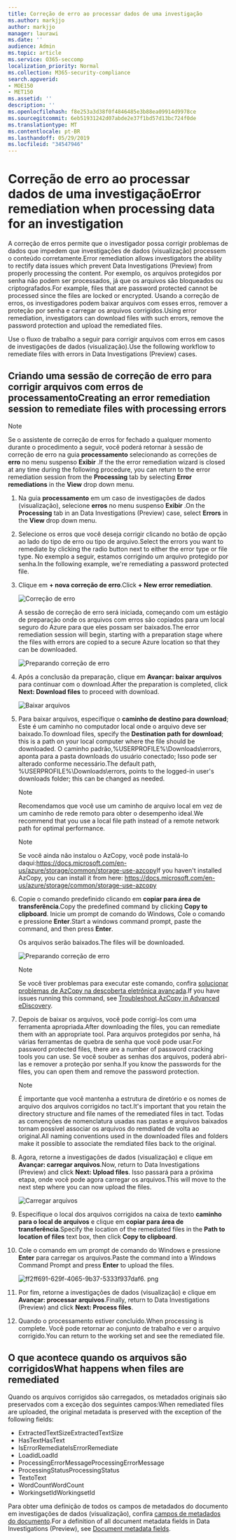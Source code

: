 ```yaml
---
title: Correção de erro ao processar dados de uma investigação
ms.author: markjjo
author: markjjo
manager: laurawi
ms.date: ''
audience: Admin
ms.topic: article
ms.service: O365-seccomp
localization_priority: Normal
ms.collection: M365-security-compliance
search.appverid:
- MOE150
- MET150
ms.assetid: ''
description: ''
ms.openlocfilehash: f8e253a3d38f0f4846485e3b88ea09914d9978ce
ms.sourcegitcommit: 6eb51931242d07abde2e37f1bd57d13bc724f0de
ms.translationtype: MT
ms.contentlocale: pt-BR
ms.lasthandoff: 05/29/2019
ms.locfileid: "34547946"
---
```

# <a name="error-remediation-when-processing-data-for-an-investigation"></a><span data-ttu-id="8e727-102">Correção de erro ao processar dados de uma investigação</span><span class="sxs-lookup"><span data-stu-id="8e727-102">Error remediation when processing data for an investigation</span></span>

<span data-ttu-id="8e727-103">A correção de erros permite que o investigador possa corrigir problemas de dados que impedem que investigações de dados (visualização) processem o conteúdo corretamente.</span><span class="sxs-lookup"><span data-stu-id="8e727-103">Error remediation allows investigators the ability to rectify data issues which prevent Data Investigations (Preview) from properly processing the content.</span></span> <span data-ttu-id="8e727-104">Por exemplo, os arquivos protegidos por senha não podem ser processados, já que os arquivos são bloqueados ou criptografados.</span><span class="sxs-lookup"><span data-stu-id="8e727-104">For example, files that are password protected cannot be processed since the files are locked or encrypted.</span></span> <span data-ttu-id="8e727-105">Usando a correção de erros, os investigadores podem baixar arquivos com esses erros, remover a proteção por senha e carregar os arquivos corrigidos.</span><span class="sxs-lookup"><span data-stu-id="8e727-105">Using error remediation, investigators can download files with such errors, remove the password protection and upload the remediated files.</span></span>

<span data-ttu-id="8e727-106">Use o fluxo de trabalho a seguir para corrigir arquivos com erros em casos de investigações de dados (visualização).</span><span class="sxs-lookup"><span data-stu-id="8e727-106">Use the following workflow to remediate files with errors in Data Investigations (Preview) cases.</span></span>

## <a name="creating-an-error-remediation-session-to-remediate-files-with-processing-errors"></a><span data-ttu-id="8e727-107">Criando uma sessão de correção de erro para corrigir arquivos com erros de processamento</span><span class="sxs-lookup"><span data-stu-id="8e727-107">Creating an error remediation session to remediate files with processing errors</span></span>

>[!NOTE]
><span data-ttu-id="8e727-108">Se o assistente de correção de erros for fechado a qualquer momento durante o procedimento a seguir, você poderá retornar à sessão de correção de erro na guia **processamento** selecionando as correções de **erro** no menu suspenso **Exibir** .</span><span class="sxs-lookup"><span data-stu-id="8e727-108">If the the error remediation wizard is closed at any time during the following procedure, you can return to the error remediation session from the **Processing** tab by selecting **Error remediations** in the **View** drop down menu.</span></span>

1. <span data-ttu-id="8e727-109">Na guia **processamento** em um caso de investigações de dados (visualização), selecione **erros** no menu suspenso **Exibir** .</span><span class="sxs-lookup"><span data-stu-id="8e727-109">On the **Processing** tab in an Data Investigations (Preview) case, select **Errors** in the **View** drop down menu.</span></span>

2. <span data-ttu-id="8e727-110">Selecione os erros que você deseja corrigir clicando no botão de opção ao lado do tipo de erro ou tipo de arquivo.</span><span class="sxs-lookup"><span data-stu-id="8e727-110">Select the errors you want to remediate by clicking the radio button next to either the error type or file type.</span></span>  <span data-ttu-id="8e727-111">No exemplo a seguir, estamos corrigindo um arquivo protegido por senha.</span><span class="sxs-lookup"><span data-stu-id="8e727-111">In the following example, we're remediating a password protected file.</span></span>

3. <span data-ttu-id="8e727-112">Clique em **+ nova correção de erro**.</span><span class="sxs-lookup"><span data-stu-id="8e727-112">Click **+ New error remediation**.</span></span>

    ![Correção de erro](../media/8c2faf1a-834b-44fc-b418-6a18aed8b81a.png)

    <span data-ttu-id="8e727-114">A sessão de correção de erro será iniciada, começando com um estágio de preparação onde os arquivos com erros são copiados para um local seguro do Azure para que eles possam ser baixados.</span><span class="sxs-lookup"><span data-stu-id="8e727-114">The error remediation session will begin, starting with a preparation stage where the files with errors are copied to a secure Azure location so that they can be downloaded.</span></span>

    ![Preparando correção de erro](../media/390572ec-7012-47c4-a6b6-4cbb5649e8a8.png)

4. <span data-ttu-id="8e727-116">Após a conclusão da preparação, clique em **Avançar: baixar arquivos** para continuar com o download.</span><span class="sxs-lookup"><span data-stu-id="8e727-116">After the preparation is completed, click **Next: Download files** to proceed with download.</span></span>

    ![Baixar arquivos](../media/6ac04b09-8e13-414a-9e24-7c75ba586363.png)

5. <span data-ttu-id="8e727-118">Para baixar arquivos, especifique o **caminho de destino para download**; Este é um caminho no computador local onde o arquivo deve ser baixado.</span><span class="sxs-lookup"><span data-stu-id="8e727-118">To download files, specify the **Destination path for download**; this is a path on your local computer where the file should be downloaded.</span></span>  <span data-ttu-id="8e727-119">O caminho padrão,%USERPROFILE%\Downloads\errors, aponta para a pasta downloads do usuário conectado; Isso pode ser alterado conforme necessário.</span><span class="sxs-lookup"><span data-stu-id="8e727-119">The default path, %USERPROFILE%\Downloads\errors, points to the logged-in user's downloads folder; this can be changed as needed.</span></span>

    >[!NOTE]
    ><span data-ttu-id="8e727-120">Recomendamos que você use um caminho de arquivo local em vez de um caminho de rede remoto para obter o desempenho ideal.</span><span class="sxs-lookup"><span data-stu-id="8e727-120">We recommend that you use a local file path instead of a remote network path for optimal performance.</span></span>

    > [!NOTE]
    > <span data-ttu-id="8e727-121">Se você ainda não instalou o AzCopy, você pode instalá-lo daqui:https://docs.microsoft.com/en-us/azure/storage/common/storage-use-azcopy</span><span class="sxs-lookup"><span data-stu-id="8e727-121">If you haven't installed AzCopy, you can install it from here: https://docs.microsoft.com/en-us/azure/storage/common/storage-use-azcopy</span></span>

6. <span data-ttu-id="8e727-122">Copie o comando predefinido clicando em **copiar para área de transferência**.</span><span class="sxs-lookup"><span data-stu-id="8e727-122">Copy the predefined command by clicking **Copy to clipboard**.</span></span> <span data-ttu-id="8e727-123">Inicie um prompt de comando do Windows, Cole o comando e pressione **Enter**.</span><span class="sxs-lookup"><span data-stu-id="8e727-123">Start a windows command prompt, paste the command, and then press **Enter**.</span></span>  

    <span data-ttu-id="8e727-124">Os arquivos serão baixados.</span><span class="sxs-lookup"><span data-stu-id="8e727-124">The files will be downloaded.</span></span>

    ![Preparando correção de erro](../media/f364ab4d-31c5-4375-b69f-650f694a2f69.png)

     > [!NOTE]
     > <span data-ttu-id="8e727-126">Se você tiver problemas para executar este comando, confira [solucionar problemas de AzCopy na descoberta eletrônica avançada](../compliance20/troubleshooting-azcopy.md).</span><span class="sxs-lookup"><span data-stu-id="8e727-126">If you have issues running this command, see [Troubleshoot AzCopy in Advanced eDiscovery](../compliance20/troubleshooting-azcopy.md).</span></span>

7. <span data-ttu-id="8e727-127">Depois de baixar os arquivos, você pode corrigi-los com uma ferramenta apropriada.</span><span class="sxs-lookup"><span data-stu-id="8e727-127">After downloading the files, you can remediate them with an appropriate tool.</span></span> <span data-ttu-id="8e727-128">Para arquivos protegidos por senha, há várias ferramentas de quebra de senha que você pode usar.</span><span class="sxs-lookup"><span data-stu-id="8e727-128">For password protected files, there are a number of password cracking tools you can use.</span></span> <span data-ttu-id="8e727-129">Se você souber as senhas dos arquivos, poderá abri-las e remover a proteção por senha.</span><span class="sxs-lookup"><span data-stu-id="8e727-129">If you know the passwords for the files, you can open them and remove the password protection.</span></span>
    
   > [!NOTE]
    > <span data-ttu-id="8e727-130">É importante que você mantenha a estrutura de diretório e os nomes de arquivo dos arquivos corrigidos no tact.</span><span class="sxs-lookup"><span data-stu-id="8e727-130">It's important that you retain the directory structure and file names of the remediated files in tact.</span></span>  <span data-ttu-id="8e727-131">Todas as convenções de nomenclatura usadas nas pastas e arquivos baixados tornam possível associar os arquivos do remdiated de volta ao original.</span><span class="sxs-lookup"><span data-stu-id="8e727-131">All naming conventions used in the downloaded files and folders make it possible to associate the remdiated files back to the original.</span></span>

8. <span data-ttu-id="8e727-132">Agora, retorne a investigações de dados (visualização) e clique em **Avançar: carregar arquivos**.</span><span class="sxs-lookup"><span data-stu-id="8e727-132">Now, return to Data Investigations (Preview) and click **Next: Upload files**.</span></span>  <span data-ttu-id="8e727-133">Isso passará para a próxima etapa, onde você pode agora carregar os arquivos.</span><span class="sxs-lookup"><span data-stu-id="8e727-133">This will move to the next step where you can now upload the files.</span></span>

    ![Carregar arquivos](../media/af3d8617-1bab-4ecd-8de0-22e53acba240.png)

9. <span data-ttu-id="8e727-135">Especifique o local dos arquivos corrigidos na caixa de texto **caminho para o local de arquivos** e clique em **copiar para área de transferência**.</span><span class="sxs-lookup"><span data-stu-id="8e727-135">Specify the location of the remediated files in the **Path to location of files** text box, then click **Copy to clipboard**.</span></span>

10. <span data-ttu-id="8e727-136">Cole o comando em um prompt de comando do Windows e pressione **Enter** para carregar os arquivos.</span><span class="sxs-lookup"><span data-stu-id="8e727-136">Paste the command into a Windows Command Prompt and press **Enter** to upload the files.</span></span>

    ![ff2ff691-629f-4065-9b37-5333f937daf6. png](../media/ff2ff691-629f-4065-9b37-5333f937daf6.png)

11. <span data-ttu-id="8e727-138">Por fim, retorne a investigações de dados (visualização) e clique em **Avançar: processar arquivos**.</span><span class="sxs-lookup"><span data-stu-id="8e727-138">Finally, return to Data Investigations (Preview) and click **Next: Process files**.</span></span>

12. <span data-ttu-id="8e727-139">Quando o processamento estiver concluído.</span><span class="sxs-lookup"><span data-stu-id="8e727-139">When processing is complete.</span></span>  <span data-ttu-id="8e727-140">Você pode retornar ao conjunto de trabalho e ver o arquivo corrigido.</span><span class="sxs-lookup"><span data-stu-id="8e727-140">You can return to the working set and see the remediated file.</span></span>

## <a name="what-happens-when-files-are-remediated"></a><span data-ttu-id="8e727-141">O que acontece quando os arquivos são corrigidos</span><span class="sxs-lookup"><span data-stu-id="8e727-141">What happens when files are remediated</span></span>

<span data-ttu-id="8e727-142">Quando os arquivos corrigidos são carregados, os metadados originais são preservados com a exceção dos seguintes campos:</span><span class="sxs-lookup"><span data-stu-id="8e727-142">When remediated files are uploaded, the original metadata is preserved with the exception of the following fields:</span></span> 

- <span data-ttu-id="8e727-143">ExtractedTextSize</span><span class="sxs-lookup"><span data-stu-id="8e727-143">ExtractedTextSize</span></span>
- <span data-ttu-id="8e727-144">HasText</span><span class="sxs-lookup"><span data-stu-id="8e727-144">HasText</span></span>
- <span data-ttu-id="8e727-145">IsErrorRemediate</span><span class="sxs-lookup"><span data-stu-id="8e727-145">IsErrorRemediate</span></span>
- <span data-ttu-id="8e727-146">Loadid</span><span class="sxs-lookup"><span data-stu-id="8e727-146">LoadId</span></span>
- <span data-ttu-id="8e727-147">ProcessingErrorMessage</span><span class="sxs-lookup"><span data-stu-id="8e727-147">ProcessingErrorMessage</span></span>
- <span data-ttu-id="8e727-148">ProcessingStatus</span><span class="sxs-lookup"><span data-stu-id="8e727-148">ProcessingStatus</span></span>
- <span data-ttu-id="8e727-149">Texto</span><span class="sxs-lookup"><span data-stu-id="8e727-149">Text</span></span>
- <span data-ttu-id="8e727-150">WordCount</span><span class="sxs-lookup"><span data-stu-id="8e727-150">WordCount</span></span>
- <span data-ttu-id="8e727-151">WorkingsetId</span><span class="sxs-lookup"><span data-stu-id="8e727-151">WorkingsetId</span></span>

<span data-ttu-id="8e727-152">Para obter uma definição de todos os campos de metadados do documento em investigações de dados (visualização), confira [campos de metadados do documento](document-metadata-fields.md).</span><span class="sxs-lookup"><span data-stu-id="8e727-152">For a definition of all document metadata fields in Data Investigations (Preview), see [Document metadata fields](document-metadata-fields.md).</span></span>